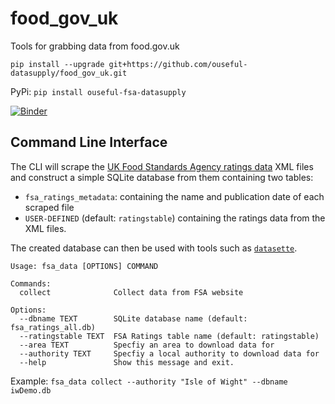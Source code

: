 # food\_gov\_uk
Tools for grabbing data from food.gov.uk

`pip install --upgrade git+https://github.com/ouseful-datasupply/food_gov_uk.git`

PyPi: `pip install ouseful-fsa-datasupply`

[![Binder](https://mybinder.org/badge.svg)](https://mybinder.org/v2/gh/ouseful-datasupply/food_gov_uk/master)

## Command Line Interface

The CLI will scrape the [UK Food Standards Agency ratings data](https://ratings.food.gov.uk/open-data/en-GB) XML files and construct a simple SQLite database from them containing two tables:

- `fsa_ratings_metadata`: containing the name and publication date of each scraped file
- `USER-DEFINED` (default: `ratingstable`) containing the ratings data from the XML files.

The created database can then be used with tools such as [`datasette`](https://github.com/simonw/datasette/tree/master/datasette).

```text
Usage: fsa_data [OPTIONS] COMMAND

Commands:
  collect              Collect data from FSA website

Options:
  --dbname TEXT        SQLite database name (default: fsa_ratings_all.db)
  --ratingstable TEXT  FSA Ratings table name (default: ratingstable)
  --area TEXT          Specfiy an area to download data for
  --authority TEXT     Specfiy a local authority to download data for
  --help               Show this message and exit.
```


Example: `fsa_data collect --authority "Isle of Wight" --dbname iwDemo.db`